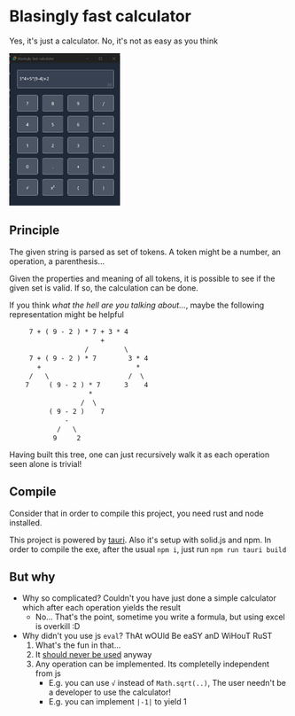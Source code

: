# Blasingly fast calculator

Yes, it's just a calculator. No, it's not as easy as you think

 <img src="/public/screenshot.png" alt="screenshot" width="200"/>


## Principle

The given string is parsed as set of tokens. A token might be a number, an operation, a parenthesis...

Given the properties and meaning of all tokens, it is possible to see if the given set is valid. If so, the calculation can be done.

If you think *what the hell are you talking about...*, maybe the following representation might be helpful

```
     7 + ( 9 - 2 ) * 7 + 3 * 4
                       +
                   /         \
     7 + ( 9 - 2 ) * 7        3 * 4
       +                        *
     /   \                    /  \ 
    7     ( 9 - 2 ) * 7      3    4
                    *
                  /  \
          ( 9 - 2 )    7
              -
            /   \
           9     2
```

Having built this tree, one can just recursively walk it as each operation seen alone is trivial!

## Compile 

Consider that in order to compile this project, you need rust and node installed.

This project is powered by [tauri](https://tauri.app/). Also it's setup with solid.js and npm. In order to compile the exe, after the usual `npm i`, just run `npm run tauri build`


## But why

- Why so complicated? Couldn't you have just done a simple calculator which after each operation yields the result
    - No... That's the point, sometime you write a formula, but using excel is overkill :D
- Why didn't you use js `eval`? ThAt wOUld Be eaSY anD WiHouT RuST
    1. What's the fun in that...
    2. It [should never be used](https://developer.mozilla.org/en-US/docs/Web/JavaScript/Reference/Global_Objects/eval#never_use_eval!) anyway
    3. Any operation can be implemented. Its completelly independent from js
        - E.g. you can use `√` instead of `Math.sqrt(..)`, The user needn't be a developer to use the calculator!
        - E.g. you can implement `|-1|` to yield 1
